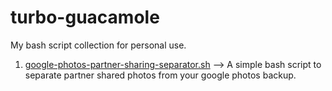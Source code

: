 # turbo-guacamole
My bash script collection for personal use.

1. [google-photos-partner-sharing-separator.sh](https://github.com/masumulhassan/turbo-guacamole/blob/main/google-photos-partner-sharing-separator.sh) --> A simple bash script to separate partner shared photos from your google photos backup.
